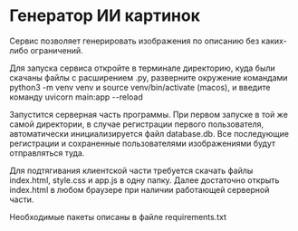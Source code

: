 # Генератор ИИ картинок
Сервис позволяет генерировать изображения по описанию без каких-либо ограничений.

Для запуска сервиса откройте в терминале директорию, куда были скачаны файлы с расширением .py, разверните окружение командами python3 -m venv venv и source venv/bin/activate (macos), и введите команду uvicorn main:app --reload

Запустится серверная часть программы. При первом запуске в той же самой директории, в случае регистрации первого пользователя, автоматически инициализируется файл database.db. Все последующие регистрации и сохраненные пользователями изображениями будут отправляться туда.

Для подтягивания клиентской части требуется скачать файлы index.html, style.css и app.js в одну папку. Далее достаточно открыть index.html в любом браузере при наличии работающей серверной части.

Необходимые пакеты описаны в файле requirements.txt
